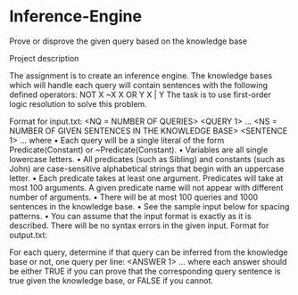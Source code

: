 # Inference-Engine

Prove or disprove the given query based on the knowledge base

Project description

The assignment is to create an inference engine.
The knowledge bases which will handle each query will contain sentences with the following defined operators:
NOT X ~X
X OR Y X | Y
The task is to use first-order logic resolution to solve this problem.

Format for input.txt:
<NQ = NUMBER OF QUERIES>
<QUERY 1>
…
<QUERY NQ>
<NS = NUMBER OF GIVEN SENTENCES IN THE KNOWLEDGE BASE>
<SENTENCE 1>
…
<SENTENCE NS>
where
• Each query will be a single literal of the form Predicate(Constant) or ~Predicate(Constant).
• Variables are all single lowercase letters.
• All predicates (such as Sibling) and constants (such as John) are case-sensitive alphabetical strings that
begin with an uppercase letter.
• Each predicate takes at least one argument. Predicates will take at most 100 arguments. A given
predicate name will not appear with different number of arguments.
• There will be at most 100 queries and 1000 sentences in the knowledge base.
• See the sample input below for spacing patterns.
• You can assume that the input format is exactly as it is described. There will be no syntax errors in the
given input.
Format for output.txt:

For each query, determine if that query can be inferred from the knowledge base or not, one query per line:
<ANSWER 1>
…
<ANSWER NQ>
where
each answer should be either TRUE if you can prove that the corresponding query sentence is true given the
knowledge base, or FALSE if you cannot.
